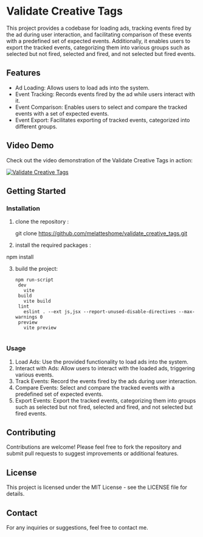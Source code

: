 # Validate Creative Tags
This project provides a codebase for loading ads, tracking events fired by the ad during user interaction, and facilitating comparison of these events with a predefined set of expected events. Additionally, it enables users to export the tracked events, categorizing them into various groups such as selected but not fired, selected and fired, and not selected but fired events.

## Features

-   Ad Loading: Allows users to load ads into the system.
-   Event Tracking: Records events fired by the ad while users interact with it.
-   Event Comparison: Enables users to select and compare the tracked events with a set of expected events.
-   Event Export: Facilitates exporting of tracked events, categorized into different groups.
  
## Video Demo

Check out the video demonstration of the Validate Creative Tags in action:

[![Validate Creative Tags](https://img.youtube.com/vi/YOUR_VIDEO_ID_HERE/0.jpg)](https://youtu.be/vbn-zItoM9Q)

## Getting Started

### Installation
1. clone the repository :
   
   git clone https://github.com/melatteshome/validate_creative_tags.git
   

2. install the required packages :
   
  npm install 
   

3. build the project:
   ```
   npm run-script
    dev
      vite
    build
      vite build
    lint
      eslint . --ext js,jsx --report-unused-disable-directives --max-warnings 0
    preview
      vite preview
    

### Usage

1.  Load Ads: Use the provided functionality to load ads into the system.
2.  Interact with Ads: Allow users to interact with the loaded ads, triggering various events.
3.  Track Events: Record the events fired by the ads during user interaction.
4.  Compare Events: Select and compare the tracked events with a predefined set of expected events.
5.  Export Events: Export the tracked events, categorizing them into groups such as selected but not fired, selected and fired, and not selected but fired events.

## Contributing

Contributions are welcome! Please feel free to fork the repository and submit pull requests to suggest improvements or additional features.

## License

This project is licensed under the MIT License - see the LICENSE file for details.

## Contact

For any inquiries or suggestions, feel free to contact me.
